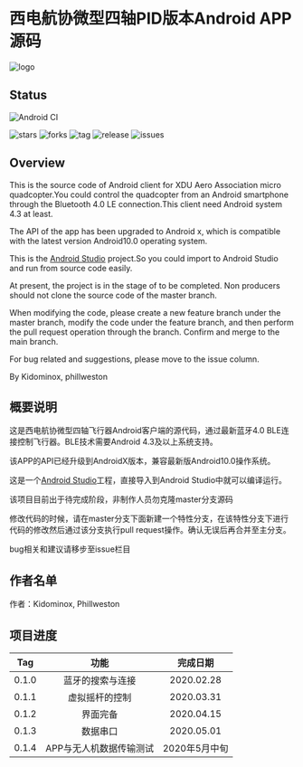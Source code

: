 # 西电航协微型四轴PID版本Android APP源码

![logo](https://github.com/uav-operation-system/Drone_APP/raw/master/logo.jpg)

## Status

![Android CI](https://github.com/uav-operation-system/Drone_APP/workflows/Android%20CI/badge.svg?branch=master)

![stars](https://img.shields.io/github/stars/uav-operation-system/Drone_APP.svg) ![forks](https://img.shields.io/github/forks/uav-operation-system/Drone_APP.svg) ![tag](https://img.shields.io/github/tag/uav-operation-system/Drone_APP.svg) ![release](https://img.shields.io/github/release/uav-operation-system/Drone_APP.svg) ![issues](https://img.shields.io/github/issues/uav-operation-system/Drone_APP.svg)

## Overview

This is the source code of Android client for XDU Aero Association micro quadcopter.You could control the quadcopter from an Android smartphone through the Bluetooth 4.0 LE connection.This client need Android system 4.3 at least.

The API of the app has been upgraded to Android x, which is compatible with the latest version Android10.0 operating system.

This is the [Android Studio](http://developer.android.com/sdk/index.html) project.So you could import to Android Studio and run from source code easily.

At present, the project is in the stage of to be completed. Non producers should not clone the source code of the master branch.

When modifying the code, please create a new feature branch under the master branch, modify the code under the feature branch, and then perform the pull request operation through the branch. Confirm and merge to the main branch.

For bug related and suggestions, please move to the issue column.

By Kidominox, phillweston

## 概要说明

这是西电航协微型四轴飞行器Android客户端的源代码，通过最新蓝牙4.0 BLE连接控制飞行器。BLE技术需要Android 4.3及以上系统支持。

该APP的API已经升级到AndroidX版本，兼容最新版Android10.0操作系统。

这是一个[Android Studio](http://developer.android.com/sdk/index.html)工程，直接导入到Android Studio中就可以编译运行。

该项目目前出于待完成阶段，非制作人员勿克隆master分支源码

修改代码的时候，请在master分支下面新建一个特性分支，在该特性分支下进行代码的修改然后通过该分支执行pull request操作。确认无误后再合并至主分支。

bug相关和建议请移步至issue栏目

## 作者名单

作者：Kidominox, Phillweston

## 项目进度

|Tag|功能|完成日期|
|:-:|:-:|:-:|
|0.1.0|蓝牙的搜索与连接|2020.02.28|
|0.1.1|虚拟摇杆的控制|2020.03.31|
|0.1.2|界面完备|2020.04.15|
|0.1.3|数据串口|2020.05.01|
|0.1.4|APP与无人机数据传输测试|2020年5月中旬|
